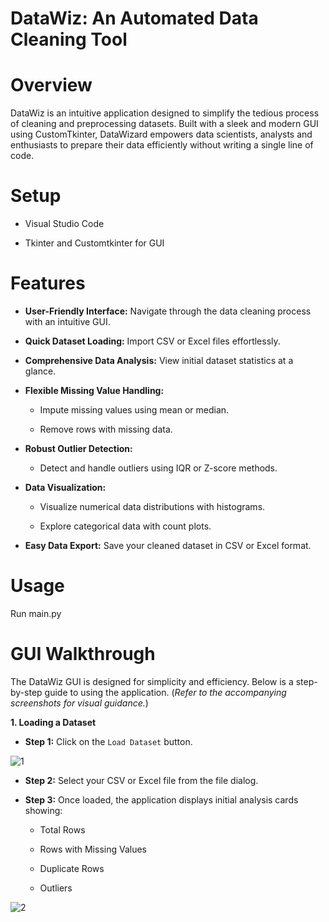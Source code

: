 # DataWiz: An Automated Data Cleaning Tool

# Overview

DataWiz is an intuitive application designed to simplify the tedious process of cleaning and preprocessing datasets. Built with a sleek and modern GUI using CustomTkinter, DataWizard empowers data scientists, analysts and enthusiasts to prepare their data efficiently without writing a single line of code.

# Setup

- Visual Studio Code

- Tkinter and Customtkinter for GUI

# Features

- **User-Friendly Interface:** Navigate through the data cleaning process with an intuitive GUI.

- **Quick Dataset Loading:** Import CSV or Excel files effortlessly.

- **Comprehensive Data Analysis:** View initial dataset statistics at a glance.

- **Flexible Missing Value Handling:**

    - Impute missing values using mean or median.

    - Remove rows with missing data.

- **Robust Outlier Detection:**

    - Detect and handle outliers using IQR or Z-score methods.

- **Data Visualization:**

    - Visualize numerical data distributions with histograms.

    - Explore categorical data with count plots.

- **Easy Data Export:** Save your cleaned dataset in CSV or Excel format.

# Usage

Run main.py

# GUI Walkthrough

The DataWiz GUI is designed for simplicity and efficiency. Below is a step-by-step guide to using the application. (_Refer to the accompanying screenshots for visual guidance._)

**1. Loading a Dataset**

- **Step 1:** Click on the `Load Dataset` button.

![1](https://github.com/user-attachments/assets/c20c7c1b-347f-40c8-9cd4-7275ff27fb51)

- **Step 2:** Select your CSV or Excel file from the file dialog.
  
- **Step 3:** Once loaded, the application displays initial analysis cards showing:

  - Total Rows

  - Rows with Missing Values

  - Duplicate Rows

  - Outliers

![2](https://github.com/user-attachments/assets/17d79f40-52b5-4562-ba28-e2cd79607a72)

